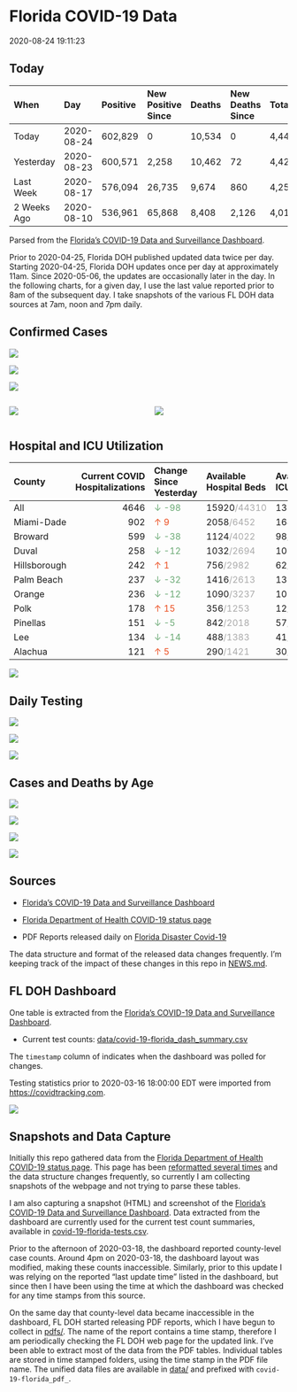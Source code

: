 Florida COVID-19 Data
================
2020-08-24 19:11:23

## Today

| When        | Day        | Positive | New Positive Since | Deaths | New Deaths Since | Total     |
| :---------- | :--------- | :------- | :----------------- | :----- | :--------------- | :-------- |
| Today       | 2020-08-24 | 602,829  | 0                  | 10,534 | 0                | 4,447,156 |
| Yesterday   | 2020-08-23 | 600,571  | 2,258              | 10,462 | 72               | 4,428,633 |
| Last Week   | 2020-08-17 | 576,094  | 26,735             | 9,674  | 860              | 4,252,876 |
| 2 Weeks Ago | 2020-08-10 | 536,961  | 65,868             | 8,408  | 2,126            | 4,013,857 |

Parsed from the [Florida’s COVID-19 Data and Surveillance
Dashboard](https://fdoh.maps.arcgis.com/apps/opsdashboard/index.html#/8d0de33f260d444c852a615dc7837c86).

Prior to 2020-04-25, Florida DOH published updated data twice per day.
Starting 2020-04-25, Florida DOH updates once per day at approximately
11am. Since 2020-05-06, the updates are occasionally later in the day.
In the following charts, for a given day, I use the last value reported
prior to 8am of the subsequent day. I take snapshots of the various FL
DOH data sources at 7am, noon and 7pm daily.

## Confirmed Cases

![](plots/covid-19-florida-daily-test-changes.png)

![](plots/covid-19-florida-deaths-by-day.png)

![](plots/covid-19-florida-county-top-6.png)

<div class="columns">

<div class="column is-full-mobile">

![](plots/covid-19-florida-testing.png)

</div>

<div class="column is-full-mobile">

![](plots/covid-19-florida-total-positive.png)

</div>

</div>

## Hospital and ICU Utilization

| County       | Current COVID Hospitalizations | Change Since Yesterday                    | Available Hospital Beds                      | Available ICU Beds                         |
| :----------- | -----------------------------: | :---------------------------------------- | :------------------------------------------- | :----------------------------------------- |
| All          |                           4646 | <span style="color: #6BAA75">↓ -98</span> | 15920<span style="color: #aaa">/44310</span> | 1338<span style="color: #aaa">/4720</span> |
| Miami-Dade   |                            902 | <span style="color: #EC4E20">↑ 9</span>   | 2058<span style="color: #aaa">/6452</span>   | 164<span style="color: #aaa">/818</span>   |
| Broward      |                            599 | <span style="color: #6BAA75">↓ -38</span> | 1124<span style="color: #aaa">/4022</span>   | 98<span style="color: #aaa">/409</span>    |
| Duval        |                            258 | <span style="color: #6BAA75">↓ -12</span> | 1032<span style="color: #aaa">/2694</span>   | 103<span style="color: #aaa">/331</span>   |
| Hillsborough |                            242 | <span style="color: #EC4E20">↑ 1</span>   | 756<span style="color: #aaa">/2982</span>    | 62<span style="color: #aaa">/306</span>    |
| Palm Beach   |                            237 | <span style="color: #6BAA75">↓ -32</span> | 1416<span style="color: #aaa">/2613</span>   | 133<span style="color: #aaa">/274</span>   |
| Orange       |                            236 | <span style="color: #6BAA75">↓ -12</span> | 1090<span style="color: #aaa">/3237</span>   | 105<span style="color: #aaa">/266</span>   |
| Polk         |                            178 | <span style="color: #EC4E20">↑ 15</span>  | 356<span style="color: #aaa">/1253</span>    | 12<span style="color: #aaa">/134</span>    |
| Pinellas     |                            151 | <span style="color: #6BAA75">↓ -5</span>  | 842<span style="color: #aaa">/2018</span>    | 57<span style="color: #aaa">/228</span>    |
| Lee          |                            134 | <span style="color: #6BAA75">↓ -14</span> | 488<span style="color: #aaa">/1383</span>    | 41<span style="color: #aaa">/97</span>     |
| Alachua      |                            121 | <span style="color: #EC4E20">↑ 5</span>   | 290<span style="color: #aaa">/1421</span>    | 30<span style="color: #aaa">/278</span>    |

![](plots/covid-19-florida-icu-usage.png)

## Daily Testing

![](plots/covid-19-florida-tests-per-case.png)

<!-- ![](plots/covid-19-florida-change-new-cases.png) -->

![](plots/covid-19-florida-tests-percent-positive.png)

![](plots/covid-19-florida-test-and-case-growth.png)

## Cases and Deaths by Age

![](plots/covid-19-florida-weekly-events-by-age.png)

![](plots/covid-19-florida-age.png)

![](plots/covid-19-florida-age-deaths.png)

![](plots/covid-19-florida-age-sex.png)

## Sources

  - [Florida’s COVID-19 Data and Surveillance
    Dashboard](https://fdoh.maps.arcgis.com/apps/opsdashboard/index.html#/8d0de33f260d444c852a615dc7837c86)

  - [Florida Department of Health COVID-19 status
    page](http://www.floridahealth.gov/diseases-and-conditions/COVID-19/)

  - PDF Reports released daily on [Florida Disaster
    Covid-19](http://www.floridahealth.gov/diseases-and-conditions/COVID-19/)

The data structure and format of the released data changes frequently.
I’m keeping track of the impact of these changes in this repo in
[NEWS.md](NEWS.md).

## FL DOH Dashboard

One table is extracted from the [Florida’s COVID-19 Data and
Surveillance
Dashboard](https://fdoh.maps.arcgis.com/apps/opsdashboard/index.html#/8d0de33f260d444c852a615dc7837c86).

  - Current test counts:
    [data/covid-19-florida\_dash\_summary.csv](data/covid-19-florida_dash_summary.csv)

The `timestamp` column of indicates when the dashboard was polled for
changes.

Testing statistics prior to 2020-03-16 18:00:00 EDT were imported from
<https://covidtracking.com>.

![](screenshots/fodh_maps_arcgis_com__apps__opsdashboard.png)

## Snapshots and Data Capture

Initially this repo gathered data from the [Florida Department of Health
COVID-19 status
page](http://www.floridahealth.gov/diseases-and-conditions/COVID-19/).
This page has been [reformatted several
times](screenshots/floridahealth_gov__diseases-and-conditions__COVID-19.png)
and the data structure changes frequently, so currently I am collecting
snapshots of the webpage and not trying to parse these tables.

I am also capturing a snapshot (HTML) and screenshot of the [Florida’s
COVID-19 Data and Surveillance
Dashboard](https://fdoh.maps.arcgis.com/apps/opsdashboard/index.html#/8d0de33f260d444c852a615dc7837c86).
Data extracted from the dashboard are currently used for the current
test count summaries, available in
[covid-19-florida-tests.csv](covid-19-florida-tests.csv).

Prior to the afternoon of 2020-03-18, the dashboard reported
county-level case counts. Around 4pm on 2020-03-18, the dashboard layout
was modified, making these counts inaccessible. Similarly, prior to this
update I was relying on the reported “last update time” listed in the
dashboard, but since then I have been using the time at which the
dashboard was checked for any time stamps from this source.

On the same day that county-level data became inaccessible in the
dashboard, FL DOH started releasing PDF reports, which I have begun to
collect in [pdfs/](pdfs/). The name of the report contains a time stamp,
therefore I am periodically checking the FL DOH web page for the updated
link. I’ve been able to extract most of the data from the PDF tables.
Individual tables are stored in time stamped folders, using the time
stamp in the PDF file name. The unified data files are available in
[data/](data/) and prefixed with `covid-19-florida_pdf_`.
